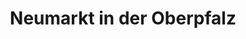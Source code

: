 ---
title: Neumarkt in der Oberpfalz
url: /neumarkt-in-der-oberpfalz/
latitude: 49.278
longitude: 11.459
---
